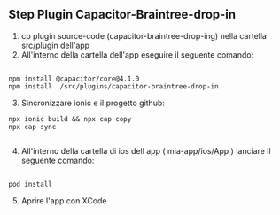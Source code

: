 ## Step Plugin Capacitor-Braintree-drop-in

1. cp plugin source-code (capacitor-braintree-drop-ing) nella cartella src/plugin dell'app
2. All'interno della cartella dell'app eseguire il seguente comando:

```

npm install @capacitor/core@4.1.0
npm install ./src/plugins/capacitor-braintree-drop-in

```

3. Sincronizzare ionic e il progetto github:

```
npx ionic build && npx cap copy
npx cap sync


```

4. All'interno della cartella di ios dell app ( mia-app/ios/App ) lanciare il seguente comando:

```

pod install

```


5. Aprire l'app con XCode 
